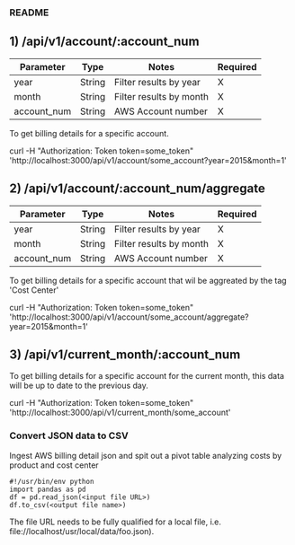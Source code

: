 ### README

## 1) /api/v1/account/:account_num

Parameter | Type | Notes | Required |
--------- | ---- | ----- | -------- |
year  | String |  Filter results by year | X
month | String | Filter results by  month | X
account_num | String | AWS Account number | X

To get billing details for a specific account.

curl -H "Authorization: Token token=some_token" 'http://localhost:3000/api/v1/account/some_account?year=2015&month=1'

## 2) /api/v1/account/:account_num/aggregate

Parameter | Type | Notes | Required |
--------- | ---- | ----- | -------- |
year  | String |  Filter results by year | X
month | String | Filter results by  month | X
account_num | String | AWS Account number | X

To get billing details for a specific account that wil be aggreated by the tag 'Cost Center'

curl -H "Authorization: Token token=some_token" 'http://localhost:3000/api/v1/account/some_account/aggregate?year=2015&month=1'

## 3) /api/v1/current_month/:account_num

To get billing details for a specific account for the current month, this data will be up to date to the previous day.

curl -H "Authorization: Token token=some_token" 'http://localhost:3000/api/v1/current_month/some_account'

### Convert JSON data to CSV
Ingest AWS billing detail json and spit out a pivot table analyzing costs by product and cost center

```
#!/usr/bin/env python
import pandas as pd
df = pd.read_json(<input file URL>)
df.to_csv(<output file name>)
```

The file URL needs to be fully qualified for a local file, i.e. file://localhost/usr/local/data/foo.json). 
